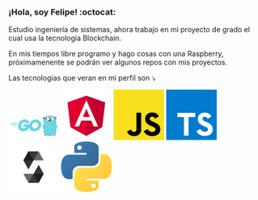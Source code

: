 ### ¡Hola, soy Felipe! :octocat:

Estudio ingeniería de sistemas, ahora trabajo en mi proyecto de grado el cual usa la tecnología Blockchain.


En mis tiempos libre programo y hago cosas con una Raspberry, próximamenente se podrán ver algunos repos con mis proyectos.

Las tecnologias que veran en mi perfil son :arrow_heading_down: 


<p aling="center"> 
<img src="/imagenes%20readme/Golang.png" width="100"/>
<img src="/imagenes%20readme/angular.png" width="100"/>
<img src="/imagenes%20readme/js.png" width="100"/>
<img src="/imagenes%20readme/ts.png" width="100"/>
<img src="/imagenes%20readme/solidity.svg" width="100"/>
<img src="/imagenes%20readme/python.png" width="100"/>
</p>





<!--
**anndresfelipe29/anndresfelipe29** is a ✨ _special_ ✨ repository because its `README.md` (this file) appears on your GitHub profile.

Here are some ideas to get you started:

- 🔭 I’m currently working on ...
- 🌱 I’m currently learning ...
- 👯 I’m looking to collaborate on ...
- 🤔 I’m looking for help with ...
- 💬 Ask me about ...
- 📫 How to reach me: ...
- 😄 Pronouns: ...
- ⚡ Fun fact: ...
-->
